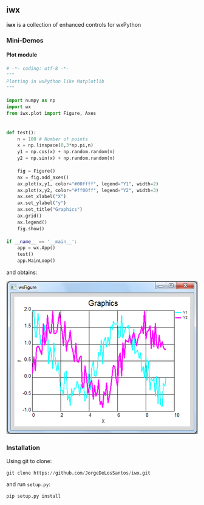 ## iwx

**iwx** is a collection of enhanced controls for wxPython

### Mini-Demos

#### Plot module

```python
# -*- coding: utf-8 -*-
"""
Plotting in wxPython like Matplotlib
"""

import numpy as np
import wx
from iwx.plot import Figure, Axes


def test():
    n = 100 # Number of points
    x = np.linspace(0,3*np.pi,n)
    y1 = np.cos(x) + np.random.random(n)
    y2 = np.sin(x) + np.random.random(n)
    
    fig = Figure()
    ax = fig.add_axes()
    ax.plot(x,y1, color="#00ffff", legend="Y1", width=2)
    ax.plot(x,y2, color="#ff00ff", legend="Y2", width=3)
    ax.set_xlabel("X")
    ax.set_ylabel("y")
    ax.set_title("Graphics")
    ax.grid()
    ax.legend()
    fig.show()
    
if __name__ == '__main__':
    app = wx.App()
    test()
    app.MainLoop()
```

and obtains:

![](examples/images/plot.PNG)

### Installation

Using git to clone:

```python
git clone https://github.com/JorgeDeLosSantos/iwx.git
```

and run `setup.py`:

```python
pip setup.py install
```
